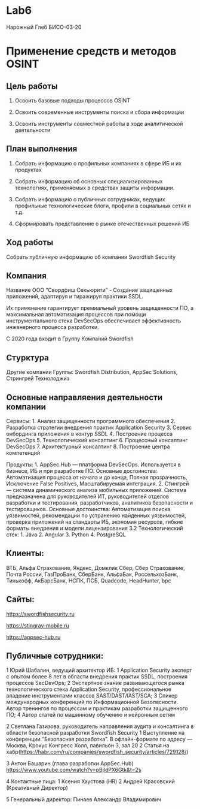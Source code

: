 # Lab6
Нарожный Глеб БИСО-03-20

# Применение средств и методов OSINT

## Цель работы

1.  Освоить базовые подходы процессов OSINT

2.  Освоить современные инструменты поиска и сбора информации

3.  Освоить инструменты совместной работы в ходе аналитической
    деятельности

## План выполнения

1.  Собрать информацию о профильных компаниях в сфере ИБ и их продуктах

2.  Собрать информацию об основных специализированных технологиях,
    применяемых в средствах защиты информации.

3.  Собрать информацию о публичных сотрудниках, ведущих профильные
    технологические блоги, профили в социальных сетях и т.д.

4.  Сформировать представление о рынке отечественных решений ИБ

## Ход работы

Собрать публичную информацию об компании Swordfish Security

## Компания

Название ООО “Свордфиш Секьюрити” - Создание защищенных приложений,
адаптируя и тиражируя практики SSDL.

Их применение гарантирует премиальный уровень защищенности ПО, а
максимальная автоматизация процессов при помощи инструментального стека
DevSecOps обеспечивает эффективность инженерного процесса разработки.

С 2020 года входит в Группу Компаний Swordfish

## Стурктура

Другие компании Группы: Swordfish Distribution, AppSec Solutions,
Стрингрей Технолоджиз

## Основные направляения деятельности компании

Сервисы: 1. Анализ защищенности программного обеспечения 2. Разработка
стратегии внедрения практик Application Security 3. Сервис онбординга
приложения в контур SSDL 4. Построение процесса DevSecOps 5.
Технологический консалтинг 6. Процессный консалтинг DevSecOps 7.
Архитектурный консалтинг 8. Построение центра компетенций

Продукты: 1. AppSec.Hub — платформа DevSecOps. Используется в бизнесе,
ИБ и при разработке ПО. Основные достоинства: Автоматизация процесса от
начала и до конца, Полная прозрачность, Исключение False Positives,
Масштабируемая интеграция. 2. Стингрей — система динамического анализа
мобильных приложений. Система предназначена для руководителей ИТ,
руководителей отделов разработки и тестирования, разработчиков,
аналитиков безопасности и тестировщиков. Основные достоинства:
Автоматизация поиска уязвимостей, рекомендации по устранению найденных
уязвимостей, проверка приложений на стандарты ИБ, экономия ресурсов,
гибкие форматы внедрения и модели лицензирования 3.2 Технологический
стек: 1. Java 2. Angular 3. Python 4. PostgreSQL

## Клиенты:

ВТБ, Альфа Страхование, Яндекс, Домклик Сбер, Сбер Страхование, Почта
России, ГазПроБанк, СберБанк, АльфаБак, РоссельхозБанк, Тинькофф,
АкБарсБанк, НСПК, ПСБ, Quadcode, HeadHunter, bpc

## Сайты:

https://swordfishsecurity.ru

https://stingray-mobile.ru

https://appsec-hub.ru

## Публичные сотрудники:

1 Юрий Шабалин, ведущий архитектор ИБ: 1 Application Security эксперт с
опытом более 8 лет в области внедрения практик SSDL, построения
процессов SecDevOps; 2 Экспертное знание развивающегося рынка
технологического стека Application Security, профессиональное владение
инструментами классов SAST/DAST/IAST/SCA; 3 Спикер международных
конференций по Информационной Безопасности. Автор тренингов по процессам
и практикам разработки защищенного ПО; 4 Автор статей по машинному
обучению и нейронным сетям

2 Светлана Газизова, руководитель направления аудита и консалтинга в
области безопасной разработки Swordfish Security 1 Выступление на
конференции “Безопасная разработка”. В офлайн-формате по адресу —
Москва, Крокус Конгресс Холл, павильон 3, зал 20 2 Статья на
хабр(https://habr.com/ru/companies/swordfish_security/articles/729128/)

3 Антон Башарин (глава разработки AppSec.Hub)
https://www.youtube.com/watch?v=pBjldPX6Gtk&t=2s

4 Контактные лица: 1 Ксения Хаустова (HR) 2 Андрей Красовский
(Креативный Директор)

5 Генеральный директор: Пинаев Александр Владимирович
